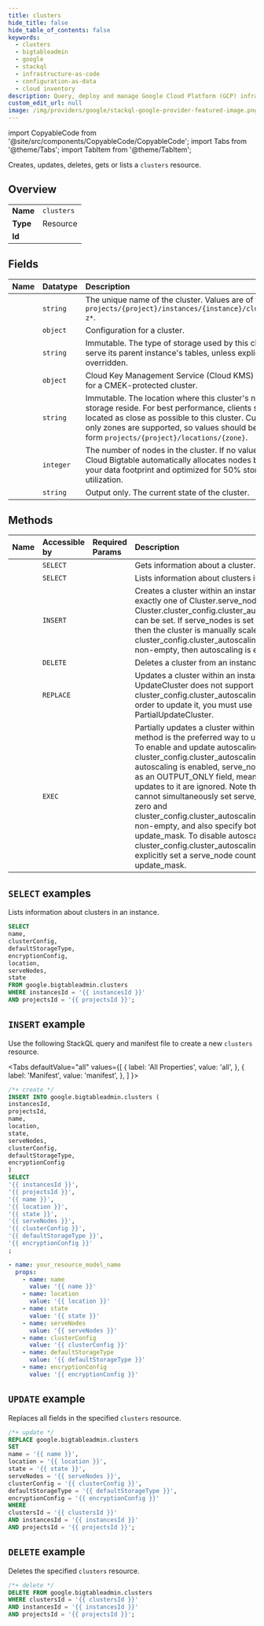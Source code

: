 ```yaml
---
title: clusters
hide_title: false
hide_table_of_contents: false
keywords:
  - clusters
  - bigtableadmin
  - google
  - stackql
  - infrastructure-as-code
  - configuration-as-data
  - cloud inventory
description: Query, deploy and manage Google Cloud Platform (GCP) infrastructure and resources using SQL
custom_edit_url: null
image: /img/providers/google/stackql-google-provider-featured-image.png
---
```


import CopyableCode from '@site/src/components/CopyableCode/CopyableCode';
import Tabs from '@theme/Tabs';
import TabItem from '@theme/TabItem';

Creates, updates, deletes, gets or lists a <code>clusters</code> resource.

## Overview
<table><tbody>
<tr><td><b>Name</b></td><td><code>clusters</code></td></tr>
<tr><td><b>Type</b></td><td>Resource</td></tr>
<tr><td><b>Id</b></td><td><CopyableCode code="google.bigtableadmin.clusters" /></td></tr>
</tbody></table>

## Fields
| Name | Datatype | Description |
|:-----|:---------|:------------|
| <CopyableCode code="name" /> | `string` | The unique name of the cluster. Values are of the form `projects/{project}/instances/{instance}/clusters/a-z*`. |
| <CopyableCode code="clusterConfig" /> | `object` | Configuration for a cluster. |
| <CopyableCode code="defaultStorageType" /> | `string` | Immutable. The type of storage used by this cluster to serve its parent instance's tables, unless explicitly overridden. |
| <CopyableCode code="encryptionConfig" /> | `object` | Cloud Key Management Service (Cloud KMS) settings for a CMEK-protected cluster. |
| <CopyableCode code="location" /> | `string` | Immutable. The location where this cluster's nodes and storage reside. For best performance, clients should be located as close as possible to this cluster. Currently only zones are supported, so values should be of the form `projects/{project}/locations/{zone}`. |
| <CopyableCode code="serveNodes" /> | `integer` | The number of nodes in the cluster. If no value is set, Cloud Bigtable automatically allocates nodes based on your data footprint and optimized for 50% storage utilization. |
| <CopyableCode code="state" /> | `string` | Output only. The current state of the cluster. |

## Methods
| Name | Accessible by | Required Params | Description |
|:-----|:--------------|:----------------|:------------|
| <CopyableCode code="get" /> | `SELECT` | <CopyableCode code="clustersId, instancesId, projectsId" /> | Gets information about a cluster. |
| <CopyableCode code="list" /> | `SELECT` | <CopyableCode code="instancesId, projectsId" /> | Lists information about clusters in an instance. |
| <CopyableCode code="create" /> | `INSERT` | <CopyableCode code="instancesId, projectsId" /> | Creates a cluster within an instance. Note that exactly one of Cluster.serve_nodes and Cluster.cluster_config.cluster_autoscaling_config can be set. If serve_nodes is set to non-zero, then the cluster is manually scaled. If cluster_config.cluster_autoscaling_config is non-empty, then autoscaling is enabled. |
| <CopyableCode code="delete" /> | `DELETE` | <CopyableCode code="clustersId, instancesId, projectsId" /> | Deletes a cluster from an instance. |
| <CopyableCode code="update" /> | `REPLACE` | <CopyableCode code="clustersId, instancesId, projectsId" /> | Updates a cluster within an instance. Note that UpdateCluster does not support updating cluster_config.cluster_autoscaling_config. In order to update it, you must use PartialUpdateCluster. |
| <CopyableCode code="partial_update_cluster" /> | `EXEC` | <CopyableCode code="clustersId, instancesId, projectsId" /> | Partially updates a cluster within a project. This method is the preferred way to update a Cluster. To enable and update autoscaling, set cluster_config.cluster_autoscaling_config. When autoscaling is enabled, serve_nodes is treated as an OUTPUT_ONLY field, meaning that updates to it are ignored. Note that an update cannot simultaneously set serve_nodes to non-zero and cluster_config.cluster_autoscaling_config to non-empty, and also specify both in the update_mask. To disable autoscaling, clear cluster_config.cluster_autoscaling_config, and explicitly set a serve_node count via the update_mask. |

## `SELECT` examples

Lists information about clusters in an instance.

```sql
SELECT
name,
clusterConfig,
defaultStorageType,
encryptionConfig,
location,
serveNodes,
state
FROM google.bigtableadmin.clusters
WHERE instancesId = '{{ instancesId }}'
AND projectsId = '{{ projectsId }}'; 
```

## `INSERT` example

Use the following StackQL query and manifest file to create a new <code>clusters</code> resource.

<Tabs
    defaultValue="all"
    values={[
        { label: 'All Properties', value: 'all', },
        { label: 'Manifest', value: 'manifest', },
    ]
}>
<TabItem value="all">

```sql
/*+ create */
INSERT INTO google.bigtableadmin.clusters (
instancesId,
projectsId,
name,
location,
state,
serveNodes,
clusterConfig,
defaultStorageType,
encryptionConfig
)
SELECT 
'{{ instancesId }}',
'{{ projectsId }}',
'{{ name }}',
'{{ location }}',
'{{ state }}',
'{{ serveNodes }}',
'{{ clusterConfig }}',
'{{ defaultStorageType }}',
'{{ encryptionConfig }}'
;
```
</TabItem>
<TabItem value="manifest">

```yaml
- name: your_resource_model_name
  props:
    - name: name
      value: '{{ name }}'
    - name: location
      value: '{{ location }}'
    - name: state
      value: '{{ state }}'
    - name: serveNodes
      value: '{{ serveNodes }}'
    - name: clusterConfig
      value: '{{ clusterConfig }}'
    - name: defaultStorageType
      value: '{{ defaultStorageType }}'
    - name: encryptionConfig
      value: '{{ encryptionConfig }}'

```
</TabItem>
</Tabs>

## `UPDATE` example

Replaces all fields in the specified <code>clusters</code> resource.

```sql
/*+ update */
REPLACE google.bigtableadmin.clusters
SET 
name = '{{ name }}',
location = '{{ location }}',
state = '{{ state }}',
serveNodes = '{{ serveNodes }}',
clusterConfig = '{{ clusterConfig }}',
defaultStorageType = '{{ defaultStorageType }}',
encryptionConfig = '{{ encryptionConfig }}'
WHERE 
clustersId = '{{ clustersId }}'
AND instancesId = '{{ instancesId }}'
AND projectsId = '{{ projectsId }}';
```

## `DELETE` example

Deletes the specified <code>clusters</code> resource.

```sql
/*+ delete */
DELETE FROM google.bigtableadmin.clusters
WHERE clustersId = '{{ clustersId }}'
AND instancesId = '{{ instancesId }}'
AND projectsId = '{{ projectsId }}';
```
